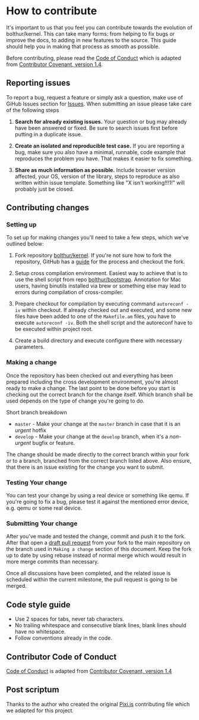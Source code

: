 # How to contribute

It's important to us that you feel you can contribute towards the evolution of bolthur/kernel. This can take many forms: from helping to fix bugs or improve the docs, to adding in new features to the source. This guide should help you in making that process as smooth as possible.

Before contributing, please read the [Code of Conduct](.github/CODE_OF_CONDUCT.md) which is adapted from [Contributor Covenant, version 1.4](https://www.contributor-covenant.org/version/1/4).

## Reporting issues

To report a bug, request a feature or simply ask a question, make use of GiHub Issues section for [Issues](https://github.com/bolthur/kernel/issues). When submitting an issue please take care of the following steps

1. **Search for already existing issues.** Your question or bug may already have been answered or fixed. Be sure to search issues first before putting in a duplicate issue.

2. **Create an isolated and reproducible test case.** If you are reporting a bug, make sure you also have a minimal, runnable, code example that reproduces the problem you have. That makes it easier to fix something.

3. **Share as much information as possible.** Include browser version affected, your OS, version of the library, steps to reproduce as also written within issue template. Something like "X isn't working!!!1!" will probably just be closed.

## Contributing changes

### Setting up

To set up for making changes you'll need to take a few steps, which we've outlined below:

1. Fork repository [bolthur/kernel](https://github.com/bolthur/kernel). If you're not sure how to fork the repository, GitHub has a [guide](https://help.github.com/articles/fork-a-repo/) for the process and checkout the fork.

2. Setup cross compilation environment. Easiest way to achieve that is to use the shell script from repo [bolthur/bootstrap](https://github.com/bolthur/bootstrap). Annotation for Mac users, having binutils installed via brew or something else may lead to errors during compilation of cross-compiler.

3. Prepare checkout for compilation by executing command `autoreconf -iv` within checkout. If already checked out and executed, and some new files have been added to one of the `Makefile.am` files, you have to execute `autoreconf -iv`. Both the shell script and the autoreconf have to be executed within project root.

4. Create a build directory and execute configure there with necessary parameters.

### Making a change

Once the repository has been checked out and everything has been prepared including the cross development environment, you're almost ready to make a change. The last point to be done before you start is checking out the correct branch for the change itself. Which branch shall be used depends on the type of change you're going to do.

Short branch breakdown

- `master` - Make your change at the `master` branch in case that it is an *urgent* hotfix
- `develop` - Make your change at the `develop` branch, when it's a *non-urgent* bugfix or feature.

The change should be made directly to the correct branch within your fork or to a branch, branched from the correct branch listed above. Also ensure, that there is an issue existing for the change you want to submit.

### Testing Your change

You can test your change by using a real device or something like qemu. If you're going to fix a bug, please test it against the mentioned error device, e.g. qemu or some real device.

### Submitting Your change

After you've made and tested the change, commit and push it to the fork. After that open a [draft pull request](https://github.blog/2019-02-14-introducing-draft-pull-requests/) from your fork to the main repository on the branch used in `Making a change` section of this document. Keep the fork up to date by using rebase instead of normal merge which would result in more merge commits than necessary.

Once all discussions have been completed, and the related issue is scheduled within the current milestone, the pull request is going to be merged.

## Code style guide

- Use 2 spaces for tabs, never tab characters.
- No trailing whitespace and consecutive blank lines, blank lines should have no whitespace.
- Follow conventions already in the code.

## Contributor Code of Conduct

[Code of Conduct](.github/CODE_OF_CONDUCT.md) is adapted from [Contributor Covenant, version 1.4](https://www.contributor-covenant.org/version/1/4)

## Post scriptum

Thanks to the author who created the original [Pixi.js](https://github.com/pixijs/pixi.js) contributing file which we adapted for this project.
